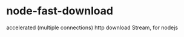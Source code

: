 node-fast-download
==================

accelerated (multiple connections) http download Stream, for nodejs
